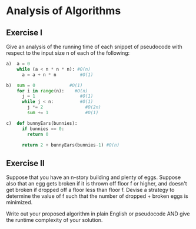 # Analysis of Algorithms

## Exercise I

Give an analysis of the running time of each snippet of
pseudocode with respect to the input size n of each of the following:

```python
a)  a = 0
    while (a < n * n * n): #O(n)
      a = a + n * n         #O(1)
```


```python
b)  sum = 0             #O(1)
    for i in range(n):    #O(n)
      j = 1                 #O(1)
      while j < n:          #O(1)
        j *= 2                #O(2n)
        sum += 1              #O(1)
```

```python
c)  def bunnyEars(bunnies):
      if bunnies == 0:
        return 0

      return 2 + bunnyEars(bunnies-1) #O(n)
```

## Exercise II

Suppose that you have an n-story building and plenty of eggs. Suppose also that an egg gets broken if it is thrown off floor f or higher, and doesn't get broken if dropped off a floor less than floor f. Devise a strategy to determine the value of f such that the number of dropped + broken eggs is minimized.

Write out your proposed algorithm in plain English or pseudocode AND give the runtime complexity of your solution.

